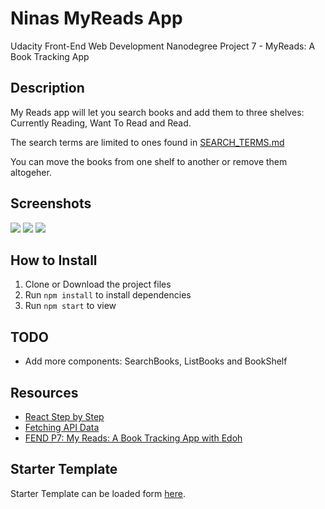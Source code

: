 # Ninas MyReads App

 Udacity Front-End Web Development Nanodegree Project 7 - MyReads: A Book Tracking App

## Description

My Reads app will let you search books and add them to three shelves: Currently Reading, Want To Read and Read.

The search terms are limited to ones found in [SEARCH_TERMS.md](SEARCH_TERMS.md)

You can move the books from one shelf to another or remove them altogeher.

## Screenshots

![](http://res.cloudinary.com/ninaw/image/upload/c_scale,w_280/v1533500097/myreads_1_rxgoun.png) 
![](http://res.cloudinary.com/ninaw/image/upload/c_scale,w_280/v1533500085/myreads_3_q2lg4c.png) 
![](http://res.cloudinary.com/ninaw/image/upload/c_scale,w_280/v1533497131/myreads_2_ufxj4v.png)

## How to Install

1. Clone or Download the project files
2. Run `npm install` to install dependencies
3. Run `npm start` to view

## TODO

* Add more components: SearchBooks, ListBooks and BookShelf

## Resources

* [React Step by Step](https://reactjs.org/docs/hello-world.html)
* [Fetching API Data](https://blog.hellojs.org/fetching-api-data-with-react-js-460fe8bbf8f2)
* [FEND P7: My Reads: A Book Tracking App with Edoh](https://www.youtube.com/watch?time_continue=2959&v=PF8fCAKR0-I)

## Starter Template

Starter Template can be loaded form [here](https://github.com/udacity/reactnd-project-myreads-starter). 
